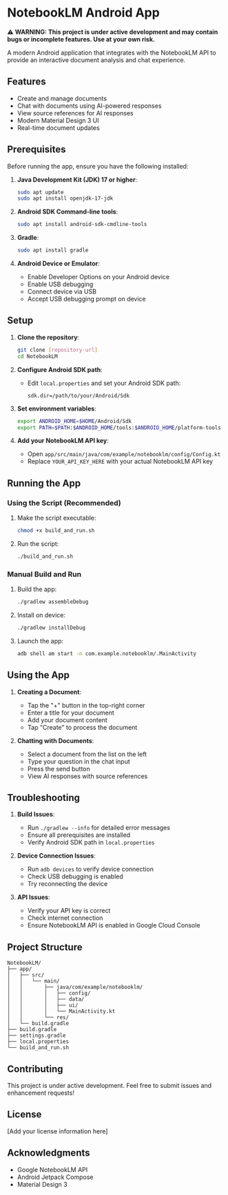# NotebookLM Android App

⚠️ **WARNING: This project is under active development and may contain bugs or incomplete features. Use at your own risk.**

A modern Android application that integrates with the NotebookLM API to provide an interactive document analysis and chat experience.

## Features

- Create and manage documents
- Chat with documents using AI-powered responses
- View source references for AI responses
- Modern Material Design 3 UI
- Real-time document updates

## Prerequisites

Before running the app, ensure you have the following installed:

1. **Java Development Kit (JDK) 17 or higher**:
   ```bash
   sudo apt update
   sudo apt install openjdk-17-jdk
   ```

2. **Android SDK Command-line tools**:
   ```bash
   sudo apt install android-sdk-cmdline-tools
   ```

3. **Gradle**:
   ```bash
   sudo apt install gradle
   ```

4. **Android Device or Emulator**:
   - Enable Developer Options on your Android device
   - Enable USB debugging
   - Connect device via USB
   - Accept USB debugging prompt on device

## Setup

1. **Clone the repository**:
   ```bash
   git clone [repository-url]
   cd NotebookLM
   ```

2. **Configure Android SDK path**:
   - Edit `local.properties` and set your Android SDK path:
     ```
     sdk.dir=/path/to/your/Android/Sdk
     ```

3. **Set environment variables**:
   ```bash
   export ANDROID_HOME=$HOME/Android/Sdk
   export PATH=$PATH:$ANDROID_HOME/tools:$ANDROID_HOME/platform-tools
   ```

4. **Add your NotebookLM API key**:
   - Open `app/src/main/java/com/example/notebooklm/config/Config.kt`
   - Replace `YOUR_API_KEY_HERE` with your actual NotebookLM API key

## Running the App

### Using the Script (Recommended)

1. Make the script executable:
   ```bash
   chmod +x build_and_run.sh
   ```

2. Run the script:
   ```bash
   ./build_and_run.sh
   ```

### Manual Build and Run

1. Build the app:
   ```bash
   ./gradlew assembleDebug
   ```

2. Install on device:
   ```bash
   ./gradlew installDebug
   ```

3. Launch the app:
   ```bash
   adb shell am start -n com.example.notebooklm/.MainActivity
   ```

## Using the App

1. **Creating a Document**:
   - Tap the "+" button in the top-right corner
   - Enter a title for your document
   - Add your document content
   - Tap "Create" to process the document

2. **Chatting with Documents**:
   - Select a document from the list on the left
   - Type your question in the chat input
   - Press the send button
   - View AI responses with source references

## Troubleshooting

1. **Build Issues**:
   - Run `./gradlew --info` for detailed error messages
   - Ensure all prerequisites are installed
   - Verify Android SDK path in `local.properties`

2. **Device Connection Issues**:
   - Run `adb devices` to verify device connection
   - Check USB debugging is enabled
   - Try reconnecting the device

3. **API Issues**:
   - Verify your API key is correct
   - Check internet connection
   - Ensure NotebookLM API is enabled in Google Cloud Console

## Project Structure

```
NotebookLM/
├── app/
│   ├── src/
│   │   └── main/
│   │       ├── java/com/example/notebooklm/
│   │       │   ├── config/
│   │       │   ├── data/
│   │       │   ├── ui/
│   │       │   └── MainActivity.kt
│   │       └── res/
│   └── build.gradle
├── build.gradle
├── settings.gradle
├── local.properties
└── build_and_run.sh
```

## Contributing

This project is under active development. Feel free to submit issues and enhancement requests!

## License

[Add your license information here]

## Acknowledgments

- Google NotebookLM API
- Android Jetpack Compose
- Material Design 3 
